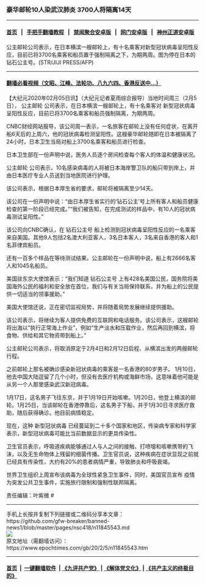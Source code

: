 ### 豪华邮轮10人染武汉肺炎 3700人将隔离14天
------------------------

#### [首页](https://github.com/gfw-breaker/banned-news1/blob/master/README.md) &nbsp;&nbsp;|&nbsp;&nbsp; [手把手翻墙教程](https://github.com/gfw-breaker/guides/wiki) &nbsp;&nbsp;|&nbsp;&nbsp; [禁闻聚合安卓版](https://github.com/gfw-breaker/bn-android) &nbsp;&nbsp;|&nbsp;&nbsp; [网门安卓版](https://github.com/oGate2/oGate) &nbsp;&nbsp;|&nbsp;&nbsp; [神州正道安卓版](https://github.com/SzzdOgate/update) 



<div><img alt="" class="aligncenter wp-post-image" src="https://i.epochtimes.com/assets/uploads/2020/02/000_1OP6MH-600x400.jpg"/>
<div class="red16 caption">
 公主邮轮公司表示，在日本横滨一艘邮轮上，有十名乘客对新型冠状病毒呈阳性反应，目前已将3700名乘客和船员置于强制隔离之下，为期两周。图为停在日本的钻石公主号。(STR/JIJI PRESS/AFP)
</div>
</div><hr/>

#### [翻墙必看视频（文昭、江峰、法轮功、八九六四、香港反送中...）](https://github.com/gfw-breaker/banned-news1/blob/master/pages/link3.md)

<div><p>
 【大纪元2020年02月05日讯】（大纪元记者夏雨综合报导）当地时间周三（2月5日），
 <ok href="https://www.epochtimes.com/gb/tag/%E5%85%AC%E4%B8%BB%E9%82%AE%E8%BD%AE.html">
  公主邮轮
 </ok>
 公司表示，在日本横滨一艘邮轮上，有十名乘客对
 <ok href="https://www.epochtimes.com/gb/tag/%E6%96%B0%E5%9E%8B%E5%86%A0%E7%8A%B6%E7%97%85%E6%AF%92.html">
  新型冠状病毒
 </ok>
 呈阳性反应，目前已将3700名乘客和船员强制隔离，为期两周。
</p>
<p>
 CNBC财经网站报导，该公司周一表示，一名旅客在邮轮上没有任何症状，在离开船6天后的上周六，他的冠状病毒检测呈阳性。这艘豪华邮轮随即在日本被隔离了24小时，日本卫生当局对船上3700名乘客和船员进行检查。
</p>
<p>
 日本卫生部在一份声明中说，医务人员逐个房间检查每个客人的体温和健康状况。
</p>
<p>
 <ok href="https://www.epochtimes.com/gb/tag/%E5%85%AC%E4%B8%BB%E9%82%AE%E8%BD%AE.html">
  公主邮轮
 </ok>
 公司表示，10名感染病毒的人将被日本海岸警卫队的船只带到岸上，并由日本医疗专业人员送到当地医院进行护理。
</p>
<p>
 该公司表示，根据日本厚生省的要求，邮轮将被隔离至少14天。
</p>
<p>
 该公司在一份声明中说：“由日本厚生省实行的‘钻石公主’号上所有客人和船员健康检查的第一阶段已经完成。”“我们被告知，在完成测试的样品中，有10人的冠状病毒测试呈阳性。”
</p>
<p>
 该公司向CNBC确认，在
 <ok href="https://www.epochtimes.com/gb/tag/%E9%92%BB%E7%9F%B3%E5%85%AC%E4%B8%BB%E5%8F%B7.html">
  钻石公主号
 </ok>
 船上检测到冠状病毒呈阳性反应的一名乘客来自美国。其他9人包括2名澳大利亚客人，3名日本客人，3名来自香港的客人和1名菲律宾船员。
</p>
<p>
 还有一百多个样品在等待测试结果。公主邮轮在一份声明中说，船上有2666名客人和1045名船员。
</p>
<p>
 美国驻东京大使馆表示：“我们知道
 <ok href="https://www.epochtimes.com/gb/tag/%E9%92%BB%E7%9F%B3%E5%85%AC%E4%B8%BB%E5%8F%B7.html">
  钻石公主号
 </ok>
 上有428名美国公民，国务院将美国海外公民的福利和安全放在首位，我们与有关当局保持联系，并为船上的公民提供一切适当的领事援助。”
</p>
<p>
 美国大使馆还说，正在密切监视局势，并将随着局势发展继续提供援助。
</p>
<p>
 该公司表示，将继续为客人提供免费的互联网和电话服务。该公司表示，这艘邮轮将出海以“执行正常海上作业”，例如“生产淡水和压载作业，然后再回到横滨，将食物、供给和其它物资带到船上。”
</p>
<p>
 公主邮轮公司表示，将取消原定于2月4日和2月12日启程、从横滨出发的两艘邮轮行程。
</p>
<p>
 之前邮轮上那名被确诊感染新冠状病毒的乘客是一名香港的80岁男子。 1月10日，他去中国大陆逗留了几个小时，但没有去医疗机构或海鲜市场，这意味着他可能是从另一个人那里感染武汉新冠病毒。
</p>
<p>
 1月17日，这名男子飞往东京，并于1月19日开始咳嗽。1月20日，他登上横滨的邮轮。1月25日，当该邮轮在香港停靠后，这名男子下船，并于1月30日寻求医疗救助，随后获得确诊。他目前病情稳定。
</p>
<p>
 现在，这种
 <ok href="https://www.epochtimes.com/gb/tag/%E6%96%B0%E5%9E%8B%E5%86%A0%E7%8A%B6%E7%97%85%E6%AF%92.html">
  新型冠状病毒
 </ok>
 已经蔓延到二十多个国家和地区，传染病专家和科学家表示，新型冠状病毒可能比当前数据显示的更具传染性。
</p>
<p>
 卫生官员表示，呼吸道疾病能够通过人与人之间的接触、打喷嚏和咳嗽携带的飞沫，以及无生命物体上残留的细菌传播。卫生官员说，这种疾病在症状显现之前就已经具有传染性，大约有20%的患者病情严重，导致肺炎和呼吸衰竭。
</p>
<p>
 世界卫生组织上周宣布该病毒为全球性紧急卫生事件，同时，美国官员宣布
 <ok href="https://www.epochtimes.com/gb/tag/%E7%96%AB%E6%83%85.html">
  疫情
 </ok>
 为突发公共卫生事件，实施旅行限制和强制性联邦隔离。
</p>
<p>
 责任编辑：叶紫微 #
</p>
</div>
<hr/>
手机上长按并复制下列链接或二维码分享本文章：<br/>
https://github.com/gfw-breaker/banned-news1/blob/master/pages/nsc418/n11845543.md <br/>
<a href='https://github.com/gfw-breaker/banned-news1/blob/master/pages/nsc418/n11845543.md'><img src='https://github.com/gfw-breaker/banned-news1/blob/master/pages/nsc418/n11845543.md.png'/></a> <br/>
原文地址（需翻墙访问）：https://www.epochtimes.com/gb/20/2/5/n11845543.htm


------------------------
#### [首页](https://github.com/gfw-breaker/banned-news1/blob/master/README.md) &nbsp;|&nbsp; [一键翻墙软件](https://github.com/gfw-breaker/nogfw/blob/master/README.md) &nbsp;| [《九评共产党》](https://github.com/gfw-breaker/9ping.md/blob/master/README.md#九评之一评共产党是什么) | [《解体党文化》](https://github.com/gfw-breaker/jtdwh.md/blob/master/README.md) | [《共产主义的终极目的》](https://github.com/gfw-breaker/gczydzjmd.md/blob/master/README.md)


<img src='http://gfw-breaker.win/banned-news/pages/nsc418/n11845543.md' width='0px' height='0px'/>